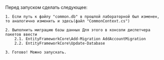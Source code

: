 Перед запуском сделать следующее:

	1. Если путь к файлу "common.db" в прошлой лабораторной был изменен, то аналогично изменить и здесь(файл "CommonContext.cs")

	2. Выполнить миграцию базы данных Для этого в консоли диспетчера пакетов ввести
		2.1. EntityFrameworkCore\Add-Migration AddAccountMigration
		2.2. EntityFrameworkCore\Update-Database

	3. Готово! Можно запускать.
